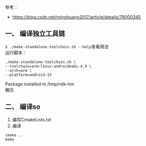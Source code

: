 参考：
* https://blog.csdn.net/minghuang2017/article/details/79000345

## 一、 编译独立工具链
`$ ./make-standalone-toolchain.sh --help`查看用法  
运行脚本：  
```
./make-standalone-toolchain.sh \
--toolchain=arm-linux-androideabi-4.9 \
--arch=arm \
--platform=android-15
```
Package installed to /tmp/ndk-hm  
解压  

## 二、 编译so
1. 编写CmakeLists.txt  
2. 编译
```
cmake ..
make
```
